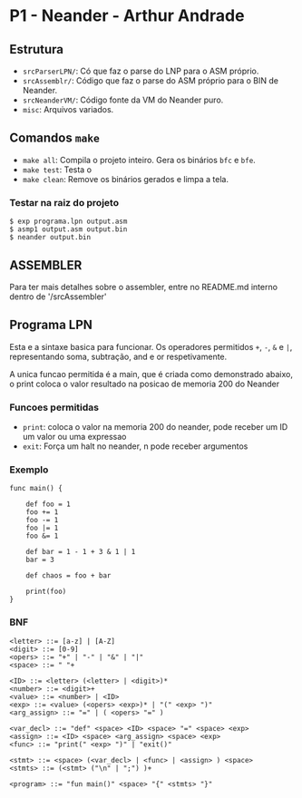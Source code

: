# P1 - Neander - Arthur Andrade


## Estrutura

- `srcParserLPN/`:  Có que faz o parse do LNP para o ASM próprio.
- `srcAssemblr/`: Código que faz o parse do ASM próprio para o BIN de Neander. 
- `srcNeanderVM/`: Código fonte da VM do Neander puro.
- `misc`: Arquivos variados.

## Comandos `make`
- `make all`: Compila o projeto inteiro. Gera os binários `bfc` e `bfe`.
- `make test`: Testa o 
- `make clean`: Remove os binários gerados e limpa a tela.


### Testar na raiz do projeto
```
$ exp programa.lpn output.asm
$ asmp1 output.asm output.bin
$ neander output.bin
```

## ASSEMBLER

Para ter mais detalhes sobre o assembler, entre no README.md interno dentro de '/srcAssembler'


## Programa LPN

Esta e a sintaxe basica para funcionar.
Os operadores permitidos `+`, `-`, `&` e `|`, representando soma, subtração, and e or respetivamente.

A unica funcao permitida é a main, que é criada como demonstrado abaixo, o print coloca o valor resultado na posicao de memoria 200 do Neander

### Funcoes permitidas 
- `print`: coloca o valor na memoria 200 do neander, pode receber um ID um valor ou uma expressao
- `exit`: Força um halt no neander, n pode receber argumentos

### Exemplo

```text
func main() {

    def foo = 1
    foo += 1
    foo -= 1
    foo |= 1
    foo &= 1

    def bar = 1 - 1 + 3 & 1 | 1 
    bar = 3

    def chaos = foo + bar

    print(foo)
}
```

### BNF

```bnf
<letter> ::= [a-z] | [A-Z]
<digit> ::= [0-9]
<opers> ::= "+" | "-" | "&" | "|"
<space> ::= " "+

<ID> ::= <letter> (<letter> | <digit>)*
<number> ::= <digit>+
<value> ::= <number> | <ID>
<exp> ::= <value> (<opers> <exp>)* | "(" <exp> ")"
<arg_assign> ::= "=" | ( <opers> "=" )

<var_decl> ::= "def" <space> <ID> <space> "=" <space> <exp>
<assign> ::= <ID> <space> <arg_assign> <space> <exp>
<func> ::= "print(" <exp> ")" | "exit()"

<stmt> ::= <space> (<var_decl> | <func> | <assign> ) <space>
<stmts> ::= (<stmt> ("\n" | ";") )+

<program> ::= "fun main()" <space> "{" <stmts> "}"

```
